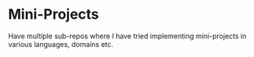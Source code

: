 # Mini-Projects

Have multiple sub-repos where I have tried implementing mini-projects in various languages, domains etc.
